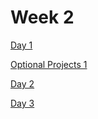 # Week 2

[Day 1](./day_4/)

[Optional Projects 1](./optional_projects_1/)

[Day 2](./day_2/)

[Day 3](./day_3/)

